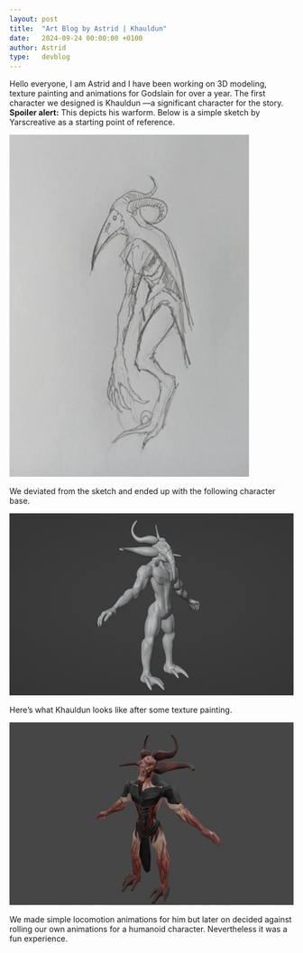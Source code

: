 ```yaml
---
layout: post
title:  "Art Blog by Astrid | Khauldun"
date:   2024-09-24 00:00:00 +0100
author: Astrid
type:   devblog
---
```


Hello everyone, I am Astrid and I have been working on 3D modeling, texture painting and animations for Godslain for over a year. The first character we designed is Khauldun —a significant character for the story. **Spoiler alert:** This depicts his warform. Below is a simple sketch by Yarscreative as a starting point of reference.

<img src="../img/artblog_1/111.jpg" alt="description" width="425" height="607">

We deviated from the sketch and ended up with the following character base. 


![khauldun_base](/img/artblog_1/222.jpg)


Here’s what Khauldun looks like after some texture painting. 


![khauldun_final](/img/artblog_1/333.jpg)


We made simple locomotion animations for him but later on decided against rolling our own animations for a humanoid character. Nevertheless it was a fun experience.
